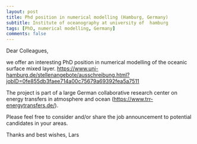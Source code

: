 ```yaml
---
layout: post
title: Phd position in numerical modelling (Hamburg, Germany)
subtitle: Institute of oceanography at university of  hamburg
tags: [PhD, numerical modelling, Germany]
comments: false
---
```

Dear Colleagues,

we offer an interesting PhD position in numerical modelling of the oceanic surface mixed layer. 
https://www.uni-hamburg.de/stellenangebote/ausschreibung.html?jobID=0fe855db3faee714a00c75679a69392fea5a7511

The project is part of a large German collaborative research center on energy transfers 
in atmosphere and ocean (https://www.trr-energytransfers.de/).

Please feel free to consider and/or share the job announcement to potential candidates in your areas.

Thanks and best wishes,
Lars

